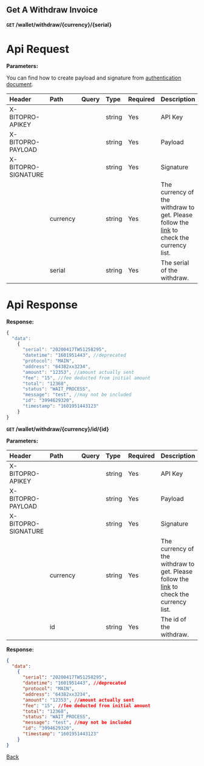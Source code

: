 ## Get A Withdraw Invoice
**`GET` /wallet/withdraw/{currency}/{serial}**

# Api Request
**Parameters:**

You can find how to create payload and signature from [authentication document](../../README.md#api-security-protocol).

| Header              | Path     | Query | Type   | Required | Description                                                                                                             | Default | Range | Example            |
| :------------------ | :------- | :---- | :----- | :------- | :---------------------------------------------------------------------------------------------------------------------- | :------ | :---- | :----------------- |
| X-BITOPRO-APIKEY    |          |       | string | Yes      | API Key                                                                                           |         |       |                    |
| X-BITOPRO-PAYLOAD   |          |       | string | Yes      | Payload                                                                                           |         |       |                    |
| X-BITOPRO-SIGNATURE |          |       | string | Yes      | Signature                                                                                       |         |       |                    |
|                     | currency |       | string | Yes      | The currency of the withdraw to get. Please follow the [link](https://www.bitopro.com/fees) to check the currency list. |         |       | twd                |
|                     | serial   |       | string | Yes      | The serial of the withdraw.                                                                                             |         |       | 20200417TW51258295 |

# Api Response
**Response:**

```javascript
{
  "data": 
    {
      "serial": "20200417TW51258295",
      "datetime": "1601951443", //deprecated
      "protocol": "MAIN",
      "address": "64382xx3234",
      "amount": "12353", //amount actually sent
      "fee": "15", //fee deducted from initial amount
      "total": "12368",
      "status": "WAIT_PROCESS",
      "message": "test", //may not be included 
      "id": "3994629320",
      "timestamp": "1601951443123"
    }
}
```

**`GET` /wallet/withdraw/{currency}/id/{id}**

**Parameters:**

| Header              | Path     | Query | Type   | Required | Description                                                                                                             | Default | Range | Example    |
| :------------------ | :------- | :---- | :----- | :------- | :---------------------------------------------------------------------------------------------------------------------- | :------ | :---- | :--------- |
| X-BITOPRO-APIKEY    |          |       | string | Yes      | API Key                                                                                           |         |       |            |
| X-BITOPRO-PAYLOAD   |          |       | string | Yes      | Payload                                                                                          |         |       |            |
| X-BITOPRO-SIGNATURE |          |       | string | Yes      | Signature                                                                                      |         |       |            |
|                     | currency |       | string | Yes      | The currency of the withdraw to get. Please follow the [link](https://www.bitopro.com/fees) to check the currency list. |         |       | twd        |
|                     | id       |       | string | Yes      | The id of the withdraw.                                                                                                 |         |       | 3994629320 |

**Response:**

```json
{
  "data": 
    {
      "serial": "20200417TW51258295",
      "datetime": "1601951443", //deprecated
      "protocol": "MAIN",
      "address": "64382xx3234",
      "amount": "12353", //amount actually sent
      "fee": "15", //fee deducted from initial amount
      "total": "12368",
      "status": "WAIT_PROCESS",
      "message": "test", //may not be included 
      "id": "3994629320",
      "timestamp": "1601951443123"
    }
}
```
[Back](../summary.md)